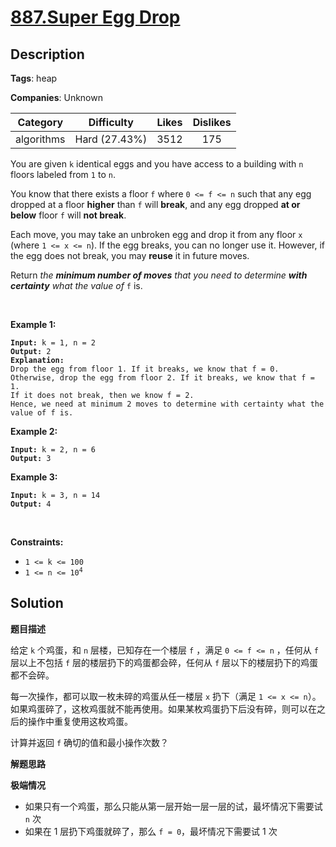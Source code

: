 # [887.Super Egg Drop](https://leetcode.com/problems/super-egg-drop/description/)

## Description

**Tags**: heap

**Companies**: Unknown

|  Category  |  Difficulty   | Likes | Dislikes |
| :--------: | :-----------: | :---: | :------: |
| algorithms | Hard (27.43%) | 3512  |   175    |

<p>You are given <code>k</code> identical eggs and you have access to a building with <code>n</code> floors labeled from <code>1</code> to <code>n</code>.</p>
<p>You know that there exists a floor <code>f</code> where <code>0 &lt;= f &lt;= n</code> such that any egg dropped at a floor <strong>higher</strong> than <code>f</code> will <strong>break</strong>, and any egg dropped <strong>at or below</strong> floor <code>f</code> will <strong>not break</strong>.</p>
<p>Each move, you may take an unbroken egg and drop it from any floor <code>x</code> (where <code>1 &lt;= x &lt;= n</code>). If the egg breaks, you can no longer use it. However, if the egg does not break, you may <strong>reuse</strong> it in future moves.</p>
<p>Return <em>the <strong>minimum number of moves</strong> that you need to determine <strong>with certainty</strong> what the value of </em><code>f</code> is.</p>
<p>&nbsp;</p>
<p><strong class="example">Example 1:</strong></p>
<pre><code><strong>Input:</strong> k = 1, n = 2
<strong>Output:</strong> 2
<strong>Explanation: </strong>
Drop the egg from floor 1. If it breaks, we know that f = 0.
Otherwise, drop the egg from floor 2. If it breaks, we know that f = 1.
If it does not break, then we know f = 2.
Hence, we need at minimum 2 moves to determine with certainty what the value of f is.</code></pre>
<p><strong class="example">Example 2:</strong></p>
<pre><code><strong>Input:</strong> k = 2, n = 6
<strong>Output:</strong> 3</code></pre>
<p><strong class="example">Example 3:</strong></p>
<pre><code><strong>Input:</strong> k = 3, n = 14
<strong>Output:</strong> 4</code></pre>
<p>&nbsp;</p>
<p><strong>Constraints:</strong></p>
<ul>
  <li><code>1 &lt;= k &lt;= 100</code></li>
  <li><code>1 &lt;= n &lt;= 10<sup>4</sup></code></li>
</ul>

## Solution

**题目描述**

给定 `k` 个鸡蛋，和 `n` 层楼，已知存在一个楼层 `f` ，满足 `0 <= f <= n` ，任何从 `f` 层以上不包括 `f` 层的楼层扔下的鸡蛋都会碎，任何从 `f` 层以下的楼层扔下的鸡蛋都不会碎。

每一次操作，都可以取一枚未碎的鸡蛋从任一楼层 `x` 扔下（满足 `1 <= x <= n`）。如果鸡蛋碎了，这枚鸡蛋就不能再使用。如果某枚鸡蛋扔下后没有碎，则可以在之后的操作中重复使用这枚鸡蛋。

计算并返回 `f` 确切的值和最小操作次数？

**解题思路**

**极端情况**

- 如果只有一个鸡蛋，那么只能从第一层开始一层一层的试，最坏情况下需要试 `n` 次
- 如果在 1 层扔下鸡蛋就碎了，那么 `f = 0`，最坏情况下需要试 1 次
